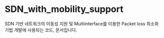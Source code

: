 # SDN_with_mobility_support

SDN 기반 네트워크의 이동성 지원 및 Multiinterface를 이용한 Packet loss 최소화 기법 개발에 사용되는 코드, 문서입니다.
